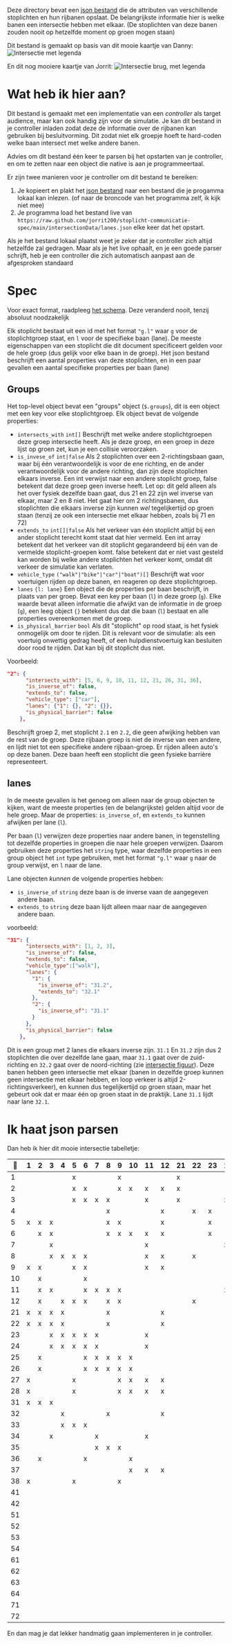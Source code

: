 ﻿Deze directory bevat een [json bestand](./lanes.json) die de attributen van verschillende stoplichten en hun rijbanen opslaat.
De belangrijkste informatie hier is welke banen een intersectie hebben met elkaar. 
(De stoplichten van deze banen zouden nooit op hetzelfde moment op groen mogen staan)

Dit bestand is gemaakt op basis van dit mooie kaartje van Danny:
![Intersectie met legenda](../assets/intersection.png)

En dit nog mooiere kaartje van Jorrit:
![Intersectie brug, met legenda](../assets/Dammelaan%20brug%20taffic%20light%20overview.png)

# Wat heb ik hier aan?
Dit bestand is gemaakt met een implementatie van een *controller* als target audience, maar kan ook handig zijn voor de simulatie.
Je kan dit bestand in je controller inladen zodat deze de informatie over de rijbanen kan gebruiken bij besluitvorming.
Dit zodat niet elk groepje hoeft te hard-coden welke baan intersect met welke andere banen.

Advies om dit bestand één keer te parsen bij het opstarten van je controller, en om te zetten naar een object die native is aan je programmeertaal.

Er zijn twee manieren voor je controller om dit bestand te bereiken:
1. Je kopieert en plakt het [json bestand](./lanes.json) naar een bestand die je progamma lokaal kan inlezen. (of naar de broncode van het programma zelf, ik kijk niet mee)
2. Je programma load het bestand live van ``https://raw.github.com/jorrit200/stoplicht-communicatie-spec/main/intersectionData/lanes.json`` elke keer dat het opstart.

Als je het bestand lokaal plaatst weet je zeker dat je controller zich altijd hetzelfde zal gedragen. 
Maar als je het live ophaalt, en je een goede parser schrijft, heb je een controller die zich automatisch aanpast aan de afgesproken standaard

# Spec
Voor exact format, raadpleeg [het schema](./lanes_schema.json). Deze veranderd nooit, tenzij absoluut noodzakelijk

Elk stoplicht bestaat uit een id met het format `"g.l"` waar `g` voor de stoplichtgroep staat, en `l` voor de specifieke baan (lane).
De meeste eigenschappen van een stoplicht die dit document specificeert gelden voor de hele groep (dus gelijk voor elke baan in de groep).
Het json bestand beschrijft een aantal properties van deze stoplichten, en in een paar gevallen een aantal specifieke properties per baan (lane)

## Groups
Het top-level object bevat een "groups" object (`$.groups`), dit is een object met een key voor elke stoplichtgroep.
Elk object bevat de volgende properties:
- `intersects_with` `int[]` Beschrijft met welke andere stoplichtgroepen deze groep intersectie heeft. Als je deze groep, en een groep in deze lijst op groen zet, kun je een collisie veroorzaken.
- `is_invese_of` `int|false` Als 2 stoplichten over een 2-richtingsbaan gaan, waar bij één verantwoordelijk is voor de ene richting, en de ander verantwoordelijk voor de andere richting, dan zijn deze stoplichten elkaars inverse. Een int verwijst naar een andere stoplicht groep, false betekent dat deze groep geen inverse heeft. Let op: dit geld alleen als het over fysiek dezelfde baan gaat, dus 21 en 22 zijn wel inverse van elkaar, maar 2 en 8 niet. Het gaat hier om 2 richtingsbanen, dus stoplichten die elkaars inverse zijn kunnen *wel* tegelijkertijd op groen staan (tenzij ze ook een intersectie met elkaar hebben, zoals bij 71 en 72)
- `extends_to` `int[]|false` Als het verkeer van één stoplicht altijd bij een ander stoplicht terecht komt staat dat hier vermeld. Een int array betekent dat het verkeer van dit stoplicht gegarandeerd bij één van de vermelde stoplicht-groepen komt. false betekent dat er niet vast gesteld kan worden bij welke andere stoplichten het verkeer komt, omdat dit verkeer de simulatie kan verlaten.
- `vehicle_type` `("walk"|"bike"|"car"|"boat")[]` Beschrijft wat voor voertuigen rijden op deze banen, en reageren op deze stoplichtgroep.
- `lanes` `{l: lane}` Een object die de properties per baan beschrijft, in plaats van per groep. Bevat een key per baan (`l`) in deze groep (`g`). Elke waarde bevat alleen informatie die afwijkt van de informatie in de groep (`g`), een leeg object `{}` betekent dus dat die baan (`l`) bestaat en alle properties overeenkomen met de groep.
- `is_physical_barrier` `bool` Als dit "stoplicht" op rood staat, is het fysiek onmogelijk om door te rijden. Dit is relevant voor de simulatie: als een voertuig onwettig gedrag heeft, of een hulpdienstvoertuig kan besluiten door rood te rijden. Dat kan bij dit stoplicht dus niet.

Voorbeeld:
```json
"2": {
      "intersects_with": [5, 6, 9, 10, 11, 12, 21, 26, 31, 36],
      "is_inverse_of": false,
      "extends_to": false,
      "vehicle_type": ["car"],
      "lanes": {"1": {}, "2": {}},
      "is_physical_barrier": false
    },
```
Beschrijft groep 2, met stoplicht `2.1` en `2.2`, die geen afwijking hebben van de rest van de groep. 
Deze rijbaan groep is niet de inverse van een andere, en lijdt niet tot een specifieke andere rijbaan-groep. 
Er rijden alleen auto's op deze banen. Deze baan heeft een stoplicht die geen fysieke barrière representeert. 


## lanes
In de meeste gevallen is het genoeg om alleen naar de group objecten te kijken, want de meeste properties (en de belangrijkste) gelden altijd voor de hele groep.
Maar de properties: `is_inverse_of`, en `extends_to` kunnen afwijken per lane (`l`).

Per baan (`l`) verwijzen deze properties naar andere banen, in tegenstelling tot dezelfde properties in groepen die naar hele groepen verwijzen. 
Daarom gebruiken deze properties het `string` type, waar dezelfde properties in een group object het `int` type gebruiken, met het format `"g.l"` waar `g` naar de group verwijst, en `l` naar de lane.

Lane objecten *kunnen* de volgende properties hebben:
- `is_inverse_of` `string` deze baan is de inverse vaan de aangegeven andere baan.
- `extends_to` `string` deze baan lijdt alleen maar naar de aangegeven andere baan.

voorbeeld:
```json
"31": {
      "intersects_with": [1, 2, 3],
      "is_inverse_of": false,
      "extends_to": false,
      "vehicle_type":["walk"],
      "lanes": {
        "1": {
          "is_inverse_of": "31.2",
          "extends_to": "32.1"
        },
        "2": {
          "is_inverse_of": "31.1"
        }
      },
      "is_physical_barrier": false
    },
```
Dit is een group met 2 lanes die elkaars inverse zijn. 
`31.1` En `31.2` zijn dus 2 stoplichten die over dezelfde lane gaan, 
maar `31.1` gaat over de zuid-richting en `32.2` gaat over de noord-richting (zie [intersectie figuur](../assets/intersection.png)).
Deze banen hebben geen intersectie met elkaar (banen in dezelfde groep kunnen geen intersectie met elkaar hebben, en loop verkeer is altijd 2-richtingsverkeer),
en kunnen dus tegelijkertijd op groen staan, maar het gebeurt ook dat er maar één op groen staat in de praktijk.
Lane `31.1` lijdt naar lane `32.1`.

# Ik haat json parsen
Dan heb ik hier dit mooie intersectie tabelletje:

| 🚦 | 1 | 2 | 3 | 4 | 5 | 6 | 7 | 8 | 9 | 10 | 11 | 12 | 21 | 22 | 23 | 24 | 25 | 26 | 27 | 28 | 31 | 32 | 33 | 34 | 35 | 36 | 37 | 38 | 41 | 42 | 51 | 52 | 53 | 54 | 61 | 62 | 63 | 64 | 71 | 72 |
|----|---|---|---|---|---|---|---|---|---|----|----|----|----|----|----|----|----|----|----|----|----|----|----|----|----|----|----|----|----|----|----|----|----|----|----|----|----|----|----|----|
| 1  |   |   |   |   | x |   |   |   | x |    |    |    | x  |    |    |    |    |    |    | x  | x  |    |    |    |    |    |    | x  |    |    |    |    |    |    |    |    |    |    |    |    |
| 2  |   |   |   |   | x | x |   |   | x | x  | x  | x  | x  |    |    |    |    | x  |    |    | x  |    |    |    |    | x  |    |    |    |    |    |    |    |    |    |    |    |    |    |    |
| 3  |   |   |   |   | x | x | x | x |   |    | x  |    | x  |    |    | x  |    |    |    |    | x  |    |    | x  |    |    |    |    |    |    |    |    |    |    |    |    |    |    |    |    |
| 4  |   |   |   |   |   |   |   | x |   |    |    | x  |    | x  | x  |    |    |    |    |    |    | x  | x  |    |    |    |    |    |    |    |    |    |    |    |    |    |    |    |    |    |
| 5  | x | x | x |   |   |   |   | x | x |    |    | x  |    |    | x  |    |    |    |    | x  |    |    | x  |    |    |    |    | x  |    |    |    |    |    |    |    |    |    |    |    |    |
| 6  |   | x | x |   |   |   |   | x | x | x  | x  | x  |    |    | x  |    |    | x  |    |    |    |    | x  |    |    | x  |    |    |    |    |    |    |    |    |    |    |    |    |    |    |
| 7  |   |   | x |   |   |   |   |   |   |    | x  |    |    |    |    | x  | x  |    |    |    |    |    |    | x  | x  |    |    |    |    |    |    |    |    |    |    |    |    |    |    |    |
| 8  |   |   | x | x | x | x |   |   |   |    | x  | x  |    | x  |    |    | x  |    |    |    |    | x  |    |    | x  |    |    |    |    |    |    |    |    |    |    |    |    |    |    |    |
| 9  | x | x |   |   | x | x |   |   |   |    | x  | x  |    |    |    |    | x  |    |    | x  |    |    |    |    | x  |    |    | x  |    |    |    |    |    |    |    |    |    |    |    |    |
| 10 |   | x |   |   |   | x |   |   |   |    |    |    |    |    |    |    |    | x  | x  |    |    |    |    |    |    | x  | x  |    |    |    |    |    |    |    |    |    |    |    |    |    |
| 11 |   | x | x |   |   | x | x | x | x |    |    |    |    |    |    | x  |    |    | x  |    |    |    |    | x  |    |    | x  |    |    |    |    |    |    |    |    |    |    |    |    |    |
| 12 |   | x |   | x | x | x |   | x | x |    |    |    |    | x  |    |    |    |    | x  |    |    | x  |    |    |    |    | x  |    |    |    |    |    |    |    |    |    |    |    |    |    |
| 21 | x | x | x | x |   |   |   | x |   |    |    | x  |    |    |    |    |    |    |    |    |    |    |    |    |    |    |    |    |    |    |    |    |    |    |    |    |    |    |    |    |
| 22 | x | x | x | x |   |   |   | x |   |    |    | x  |    |    |    |    |    |    |    |    |    |    |    |    |    |    |    |    |    |    |    |    |    |    |    |    |    |    |    |    |
| 23 |   |   | x | x | x | x | x |   |   |    | x  |    |    |    |    |    |    |    |    |    |    |    |    |    |    |    |    |    |    |    |    |    |    |    |    |    |    |    |    |    |
| 24 |   |   | x | x | x | x | x |   |   |    | x  |    |    |    |    |    |    |    |    |    |    |    |    |    |    |    |    |    |    |    |    |    |    |    |    |    |    |    |    |    |
| 25 |   | x |   |   |   | x | x | x | x | x  |    |    |    |    |    |    |    |    |    |    |    |    |    |    |    |    |    |    |    |    |    |    |    |    |    |    |    |    |    |    |
| 26 |   | x |   |   |   | x | x | x | x | x  |    |    |    |    |    |    |    |    |    |    |    |    |    |    |    |    |    |    |    |    |    |    |    |    |    |    |    |    |    |    |
| 27 | x |   |   |   | x |   |   |   | x | x  | x  | x  |    |    |    |    |    |    |    |    |    |    |    |    |    |    |    |    |    |    |    |    |    |    |    |    |    |    |    |    |
| 28 | x |   |   |   | x |   |   |   | x | x  | x  | x  |    |    |    |    |    |    |    |    |    |    |    |    |    |    |    |    |    |    |    |    |    |    |    |    |    |    |    |    |
| 31 | x | x | x |   |   |   |   |   |   |    |    |    |    |    |    |    |    |    |    |    |    |    |    |    |    |    |    |    |    |    |    |    |    |    |    |    |    |    |    |    |
| 32 |   |   |   | x |   |   |   | x |   |    |    | x  |    |    |    |    |    |    |    |    |    |    |    |    |    |    |    |    |    |    |    |    |    |    |    |    |    |    |    |    |
| 33 |   |   |   | x | x | x |   |   |   |    |    |    |    |    |    |    |    |    |    |    |    |    |    |    |    |    |    |    |    |    |    |    |    |    |    |    |    |    |    |    |
| 34 |   |   | x |   |   |   | x |   |   |    | x  |    |    |    |    |    |    |    |    |    |    |    |    |    |    |    |    |    |    |    |    |    |    |    |    |    |    |    |    |    |
| 35 |   |   |   |   |   |   | x | x | x |    |    |    |    |    |    |    |    |    |    |    |    |    |    |    |    |    |    |    |    |    |    |    |    |    |    |    |    |    |    |    |
| 36 |   | x |   |   |   | x |   |   |   | x  |    |    |    |    |    |    |    |    |    |    |    |    |    |    |    |    |    |    |    |    |    |    |    |    |    |    |    |    |    |    |
| 37 |   |   |   |   |   |   |   |   |   | x  | x  | x  |    |    |    |    |    |    |    |    |    |    |    |    |    |    |    |    |    |    |    |    |    |    |    |    |    |    |    |    |
| 38 | x |   |   |   | x |   |   |   | x |    |    |    |    |    |    |    |    |    |    |    |    |    |    |    |    |    |    |    |    |    |    |    |    |    |    |    |    |    |    |    |
| 41 |   |   |   |   |   |   |   |   |   |    |    |    |    |    |    |    |    |    |    |    |    |    |    |    |    |    |    |    |    |    |    |    |    |    |    |    |    |    | x  | x  |
| 42 |   |   |   |   |   |   |   |   |   |    |    |    |    |    |    |    |    |    |    |    |    |    |    |    |    |    |    |    |    |    |    |    |    |    |    |    |    |    | x  | x  |
| 51 |   |   |   |   |   |   |   |   |   |    |    |    |    |    |    |    |    |    |    |    |    |    |    |    |    |    |    |    |    |    |    |    |    |    |    |    |    |    | x  | x  |
| 52 |   |   |   |   |   |   |   |   |   |    |    |    |    |    |    |    |    |    |    |    |    |    |    |    |    |    |    |    |    |    |    |    |    |    |    |    |    |    | x  | x  |
| 53 |   |   |   |   |   |   |   |   |   |    |    |    |    |    |    |    |    |    |    |    |    |    |    |    |    |    |    |    |    |    |    |    |    |    |    |    |    |    | x  | x  |
| 54 |   |   |   |   |   |   |   |   |   |    |    |    |    |    |    |    |    |    |    |    |    |    |    |    |    |    |    |    |    |    |    |    |    |    |    |    |    |    | x  | x  |
| 61 |   |   |   |   |   |   |   |   |   |    |    |    |    |    |    |    |    |    |    |    |    |    |    |    |    |    |    |    |    |    |    |    |    |    |    |    |    |    | x  | x  |
| 62 |   |   |   |   |   |   |   |   |   |    |    |    |    |    |    |    |    |    |    |    |    |    |    |    |    |    |    |    |    |    |    |    |    |    |    |    |    |    | x  | x  |
| 63 |   |   |   |   |   |   |   |   |   |    |    |    |    |    |    |    |    |    |    |    |    |    |    |    |    |    |    |    |    |    |    |    |    |    |    |    |    |    | x  | x  |
| 64 |   |   |   |   |   |   |   |   |   |    |    |    |    |    |    |    |    |    |    |    |    |    |    |    |    |    |    |    |    |    |    |    |    |    |    |    |    |    | x  | x  |
| 71 |   |   |   |   |   |   |   |   |   |    |    |    |    |    |    |    |    |    |    |    |    |    |    |    |    |    |    |    | x  | x  | x  | x  | x  | x  | x  | x  | x  | x  |    | x  |
| 72 |   |   |   |   |   |   |   |   |   |    |    |    |    |    |    |    |    |    |    |    |    |    |    |    |    |    |    |    | x  | x  | x  | x  | x  | x  | x  | x  | x  | x  | x  |    |


En dan mag je dat lekker handmatig gaan implementeren in je controller.